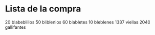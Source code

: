 # Lista de la compra

20 blabeblillos
50 bliblenios
60 blabletes
10 bleblenes
1337 viellas
2040 gallifantes